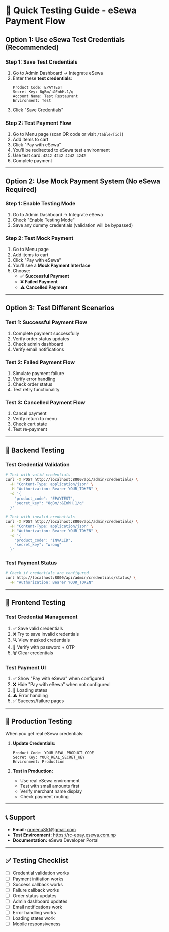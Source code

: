 # 🧪 Quick Testing Guide - eSewa Payment Flow

## **Option 1: Use eSewa Test Credentials (Recommended)**

### **Step 1: Save Test Credentials**
1. Go to Admin Dashboard → Integrate eSewa
2. Enter these **test credentials**:
   ```
   Product Code: EPAYTEST
   Secret Key: 8gBm/:&EnhH.1/q
   Account Name: Test Restaurant
   Environment: Test
   ```
3. Click "Save Credentials"

### **Step 2: Test Payment Flow**
1. Go to Menu page (scan QR code or visit `/table/[id]`)
2. Add items to cart
3. Click "Pay with eSewa"
4. You'll be redirected to eSewa test environment
5. Use test card: `4242 4242 4242 4242`
6. Complete payment

---

## **Option 2: Use Mock Payment System (No eSewa Required)**

### **Step 1: Enable Testing Mode**
1. Go to Admin Dashboard → Integrate eSewa
2. Check "Enable Testing Mode"
3. Save any dummy credentials (validation will be bypassed)

### **Step 2: Test Mock Payment**
1. Go to Menu page
2. Add items to cart
3. Click "Pay with eSewa"
4. You'll see a **Mock Payment Interface**
5. Choose:
   - ✅ **Successful Payment**
   - ❌ **Failed Payment** 
   - ⚠️ **Cancelled Payment**

---

## **Option 3: Test Different Scenarios**

### **Test 1: Successful Payment Flow**
1. Complete payment successfully
2. Verify order status updates
3. Check admin dashboard
4. Verify email notifications

### **Test 2: Failed Payment Flow**
1. Simulate payment failure
2. Verify error handling
3. Check order status
4. Test retry functionality

### **Test 3: Cancelled Payment Flow**
1. Cancel payment
2. Verify return to menu
3. Check cart state
4. Test re-payment

---

## **🔧 Backend Testing**

### **Test Credential Validation**
```bash
# Test with valid credentials
curl -X POST http://localhost:8000/api/admin/credentials/ \
  -H "Content-Type: application/json" \
  -H "Authorization: Bearer YOUR_TOKEN" \
  -d '{
    "product_code": "EPAYTEST",
    "secret_key": "8gBm/:&EnhH.1/q"
  }'

# Test with invalid credentials
curl -X POST http://localhost:8000/api/admin/credentials/ \
  -H "Content-Type: application/json" \
  -H "Authorization: Bearer YOUR_TOKEN" \
  -d '{
    "product_code": "INVALID",
    "secret_key": "wrong"
  }'
```

### **Test Payment Status**
```bash
# Check if credentials are configured
curl http://localhost:8000/api/admin/credentials/status/ \
  -H "Authorization: Bearer YOUR_TOKEN"
```

---

## **📱 Frontend Testing**

### **Test Credential Management**
1. ✅ Save valid credentials
2. ❌ Try to save invalid credentials
3. 🔍 View masked credentials
4. 🔐 Verify with password + OTP
5. 🗑️ Clear credentials

### **Test Payment UI**
1. ✅ Show "Pay with eSewa" when configured
2. ❌ Hide "Pay with eSewa" when not configured
3. 🔄 Loading states
4. ⚠️ Error handling
5. ✅ Success/failure pages

---

## **🚀 Production Testing**

When you get real eSewa credentials:

1. **Update Credentials:**
   ```
   Product Code: YOUR_REAL_PRODUCT_CODE
   Secret Key: YOUR_REAL_SECRET_KEY
   Environment: Production
   ```

2. **Test in Production:**
   - Use real eSewa environment
   - Test with small amounts first
   - Verify merchant name display
   - Check payment routing

---

## **📞 Support**

- **Email:** qrmenu851@gmail.com
- **Test Environment:** https://rc-epay.esewa.com.np
- **Documentation:** eSewa Developer Portal

---

## **✅ Testing Checklist**

- [ ] Credential validation works
- [ ] Payment initiation works
- [ ] Success callback works
- [ ] Failure callback works
- [ ] Order status updates
- [ ] Admin dashboard updates
- [ ] Email notifications work
- [ ] Error handling works
- [ ] Loading states work
- [ ] Mobile responsiveness 